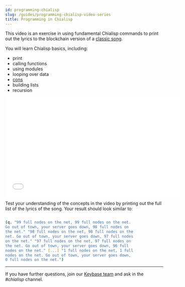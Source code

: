 ```yaml
---
id: programming-chialisp
slug: /guides/programming-chialisp-video-series
title: Programming in Chialisp
---
```


This video is an exercise in using fundamental Chialisp commands to print out the lyrics to the blockchain version of a [classic song](https://en.wikipedia.org/wiki/99_Bottles_of_Beer).

You will learn Chialisp basics, including:

-   print
-   calling functions
-   using modules
-   looping over data
-   [cons](https://en.wikipedia.org/wiki/Cons)
-   building lists
-   recursion

<div class="videoWrapper">
<iframe src="//www.youtube.com/embed/JcC1_igwSmA" frameborder="0" allowfullscreen webkitallowfullscreen mozallowfullscreen width="560" height="315"></iframe>
</div>

Test your understanding of the concepts in the video by printing out the full list of the lyrics of the song. Your result should look similar to:

```bash

(q. "99 full nodes on the net, 99 full nodes on the net.
Go out of town, your server goes down, 98 full nodes on
the net." "98 full nodes on the net, 98 full nodes on the
net. Go out of town, your server goes down, 97 full nodes
on the net." "97 full nodes on the net, 97 full nodes on
the net. Go out of town, your server goes down, 96 full
nodes on the net." [...] "1 full nodes on the net, 1 full
nodes on the net. Go out of town, your server goes down,
0 full nodes on the net.")

```

---

If you have further questions, join our [Keybase team](https://keybase.io/team/chia_network.public) and ask in the _#chialisp_ channel.
